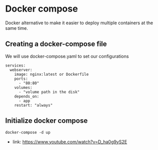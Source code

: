 # Docker compose

Docker alternative to make it easier to deploy multiple containers at the same
time.

## Creating a docker-compose file

We will use docker-compose.yaml to set our configurations

```docker-compose
services:
  webserver:
    image: nginx:latest or Dockerfile
    ports:
      - "80:80"
    volumes:
      - "volume path in the disk"
    depends_on:
      - app
    restart: "always"
```

## Initialize docker compose

```terminal
docker-compose -d up
```

- link: <https://www.youtube.com/watch?v=D_ha0g9yS2E>
